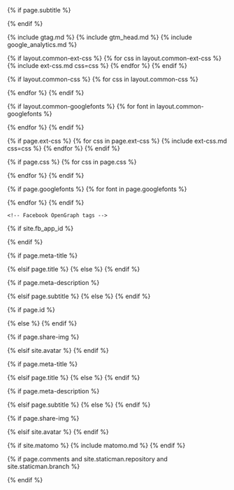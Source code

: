 <head>
  <meta charset="utf-8" />
  <meta http-equiv="X-UA-Compatible" content="IE=edge">
  <meta name="viewport" content="width=device-width, initial-scale=1.0, maximum-scale=1.0, viewport-fit=cover">

  <title>{% if page.use-site-title %}{{ site.title }} {{ site.title-separator }} {{ site.description }}{% elsif page.title %}{{ page.title }}{% else %}{{ site.title }}{% endif %}</title>

  <meta name="author" content="{{ site.author.name }}" />

{% if page.subtitle %}

  <meta name="description" content="{{ page.subtitle }}">
  {% endif %}

  <link rel="alternate" type="application/rss+xml" title="{{ site.title }} {{ site.title-separator }} {{ site.description }}" href="{{ '/feed.xml' | absolute_url }}" />

{% include gtag.md %}
{% include gtm_head.md %}
{% include google_analytics.md %}

{% if layout.common-ext-css %}
{% for css in layout.common-ext-css %}
{% include ext-css.md css=css %}
{% endfor %}
{% endif %}

{% if layout.common-css %}
{% for css in layout.common-css %}

<link rel="stylesheet" href="{{ css | relative_url }}" />
{% endfor %}
{% endif %}

{% if layout.common-googlefonts %}
{% for font in layout.common-googlefonts %}

<link rel="stylesheet" href="//fonts.googleapis.com/css?family={{ font }}" />
{% endfor %}
{% endif %}

{% if page.ext-css %}
{% for css in page.ext-css %}
{% include ext-css.md css=css %}
{% endfor %}
{% endif %}

{% if page.css %}
{% for css in page.css %}

<link rel="stylesheet" href="{{ css | relative_url }}" />
{% endfor %}
{% endif %}

{% if page.googlefonts %}
{% for font in page.googlefonts %}

<link rel="stylesheet" href="//fonts.googleapis.com/css?family={{ font }}" />
{% endfor %}
{% endif %}

    <!-- Facebook OpenGraph tags -->

{% if site.fb_app_id %}

  <meta property="fb:app_id" content="{{ site.fb_app_id }}" />
  {% endif %}

{% if page.meta-title %}

  <meta property="og:title" content="{{ page.meta-title }}" />
  {% elsif page.title %}
  <meta property="og:title" content="{{ page.title }}" />
  {% else %}
  <meta property="og:title" content="{{ site.title }}" />
  {% endif %}

{% if page.meta-description %}

  <meta property="og:description" content="{{ page.meta-description }}">
  {% elsif page.subtitle %}
  <meta property="og:description" content="{{ page.subtitle }}">
  {% else %}
  <meta property="og:description" content="{{ page.content | strip_html | xml_escape | truncatewords: 50 }}">
  {% endif %}

  <meta property="og:type" content="website" />

{% if page.id %}

  <meta property="og:url" content="{{ page.url | absolute_url }}" />
  <link rel="canonical" href="{{ page.url | absolute_url }}" />
  {% else %}
  <meta property="og:url" content="{{ page.url | absolute_url | strip_index }}" />
  <link rel="canonical" href="{{ page.url | absolute_url | strip_index }}" />
  {% endif %}

{% if page.share-img %}

  <meta property="og:image" content="{{ page.share-img }}" />
  {% elsif site.avatar %}
  <meta property="og:image" content="{{ site.avatar | absolute_url }}" />
  {% endif %}

  <!-- Twitter summary cards -->
  <meta name="twitter:card" content="summary" />
  <meta name="twitter:site" content="@{{ site.author.twitter }}" />
  <meta name="twitter:creator" content="@{{ site.author.twitter }}" />

{% if page.meta-title %}

  <meta name="twitter:title" content="{{ page.meta-title }}" />
  {% elsif page.title %}
  <meta name="twitter:title" content="{{ page.title }}" />
  {% else %}
  <meta name="twitter:title" content="{{ site.title }}" />
  {% endif %}

{% if page.meta-description %}

  <meta name="twitter:description" content="{{ page.meta-description }}">
  {% elsif page.subtitle %}
  <meta name="twitter:description" content="{{ page.subtitle }}">
  {% else %}
  <meta name="twitter:description" content="{{ page.content | strip_html | xml_escape | truncatewords: 50 }}">
  {% endif %}

{% if page.share-img %}

  <meta name="twitter:image" content="{{ page.share-img }}" />
  {% elsif site.avatar %}
  <meta name="twitter:image" content="{{ site.avatar | absolute_url }}" />
  {% endif %}

{% if site.matomo %}
{% include matomo.md %}
{% endif %}

{% if page.comments and site.staticman.repository and site.staticman.branch %}

  <!-- Staticman -->
  <link rel="stylesheet" href="{{ "/css/staticman.css" | relative_url }}" />
  {% endif %}

</head>
